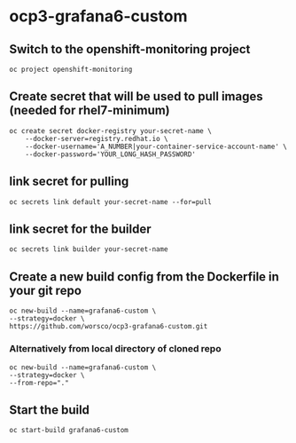 # ocp3-grafana6-custom

## Switch to the openshift-monitoring project
```
oc project openshift-monitoring
```

## Create secret that will be used to pull images (needed for rhel7-minimum)
```
oc create secret docker-registry your-secret-name \
    --docker-server=registry.redhat.io \
    --docker-username='A_NUMBER|your-container-service-account-name' \
    --docker-password='YOUR_LONG_HASH_PASSWORD'
```

## link secret for pulling
```
oc secrets link default your-secret-name --for=pull
```

## link secret for the builder
```
oc secrets link builder your-secret-name
```

## Create a new build config from the Dockerfile in your git repo
```
oc new-build --name=grafana6-custom \
--strategy=docker \
https://github.com/worsco/ocp3-grafana6-custom.git
```

### Alternatively from local directory of cloned repo

```
oc new-build --name=grafana6-custom \
--strategy=docker \
--from-repo="."
```


## Start the build
```
oc start-build grafana6-custom
```
